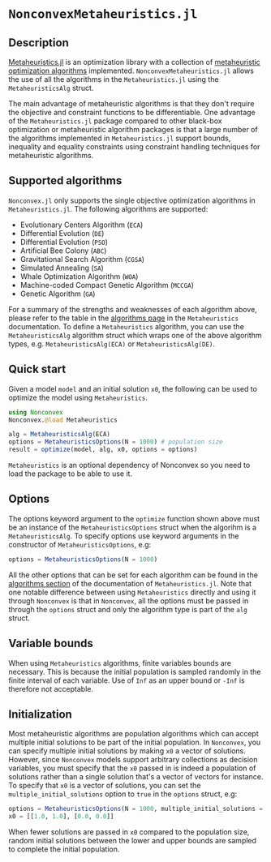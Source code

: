 # `NonconvexMetaheuristics.jl`

## Description

[Metaheuristics.jl](https://github.com/jmejia8/Metaheuristics.jl) is an optimization library with a collection of [metaheuristic optimization algorithms](https://en.wikipedia.org/wiki/Metaheuristic) implemented. `NonconvexMetaheuristics.jl` allows the use of all the algorithms in the `Metaheuristics.jl` using the `MetaheuristicsAlg` struct.

The main advantage of metaheuristic algorithms is that they don't require the objective and constraint functions to be differentiable. One advantage of the `Metaheuristics.jl` package compared to other black-box optimization or metaheuristic algorithm packages is that a large number of the algorithms implemented in `Metaheuristics.jl` support bounds, inequality and equality constraints using constraint handling techniques for metaheuristic algorithms.

## Supported algorithms

`Nonconvex.jl` only supports the single objective optimization algorithms in `Metaheuristics.jl`. The following algorithms are supported:
- Evolutionary Centers Algorithm (`ECA`)
- Differential Evolution (`DE`)
- Differential Evolution (`PSO`)
- Artificial Bee Colony (`ABC`)
- Gravitational Search Algorithm (`CGSA`)
- Simulated Annealing (`SA`)
- Whale Optimization Algorithm (`WOA`)
- Machine-coded Compact Genetic Algorithm (`MCCGA`)
- Genetic Algorithm (`GA`)

For a summary of the strengths and weaknesses of each algorithm above, please refer to the table in the [algorithms page](https://jmejia8.github.io/Metaheuristics.jl/dev/algorithms/) in the `Metaheuristics` documentation. To define a `Metaheuristics` algorithm, you can use the `MetaheuristicsAlg` algorithm struct which wraps one of the above algorithm types, e.g. `MetaheuristicsAlg(ECA)` or `MetaheuristicsAlg(DE)`.

## Quick start

Given a model `model` and an initial solution `x0`, the following can be used to optimize the model using `Metaheuristics`.
```julia
using Nonconvex
Nonconvex.@load Metaheuristics

alg = MetaheuristicsAlg(ECA)
options = MetaheuristicsOptions(N = 1000) # population size
result = optimize(model, alg, x0, options = options)
```
`Metaheuristics` is an optional dependency of Nonconvex so you need to load the package to be able to use it.

## Options

The options keyword argument to the `optimize` function shown above must be an instance of the `MetaheuristicsOptions` struct when the algorihm is a `MetaheuristicsAlg`. To specify options use keyword arguments in the constructor of `MetaheuristicsOptions`, e.g:
```julia
options = MetaheuristicsOptions(N = 1000)
```
All the other options that can be set for each algorithm can be found in the [algorithms section](https://jmejia8.github.io/Metaheuristics.jl/dev/algorithms/) of the documentation of `Metaheuristics.jl`. Note that one notable difference between using `Metaheuristics` directly and using it through `Nonconvex` is that in `Nonconvex`, all the options must be passed in through the `options` struct and only the algorithm type is part of the `alg` struct.

## Variable bounds

When using `Metaheuristics` algorithms, finite variables bounds are necessary. This is because the initial population is sampled randomly in the finite interval of each variable. Use of `Inf` as an upper bound or `-Inf` is therefore not acceptable.

## Initialization

Most metaheuristic algorithms are population algorithms which can accept multiple initial solutions to be part of the initial population. In `Nonconvex`, you can specify multiple initial solutions by making `x0` a vector of solutions. However, since `Nonconvex` models support arbitrary collections as decision variables, you must specify that the `x0` passed in is indeed a population of solutions rather than a single solution that's a vector of vectors for instance. To specify that `x0` is a vector of solutions, you can set the `multiple_initial_solutions` option to `true` in the `options` struct, e.g:
```julia
options = MetaheuristicsOptions(N = 1000, multiple_initial_solutions = true)
x0 = [[1.0, 1.0], [0.0, 0.0]]
```
When fewer solutions are passed in `x0` compared to the population size, random initial solutions between the lower and upper bounds are sampled to complete the initial population.
